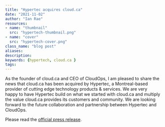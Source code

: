 ```yaml
---
title: "Hypertec acquires cloud.ca"
date: "2021-11-02"
author: "Ian Rae"
resources:
- name: "thumbnail"
  src: "hypertech-thumbnail.png"
- name: "cover"
  src: "hypertech-cover.png"
class_name: "blog post"
aliases:
description:
keywords: {hypertech, cloud.ca }
tags:
---
```


<p>As the founder of cloud.ca and CEO of CloudOps, I am pleased to share the news that cloud.ca has been acquired by Hypertec, a Montreal-based provider of cutting edge technology products & services. We are very happy to have Hypertec build on what we started with cloud.ca and multiply the value cloud.ca provides its customers and community. We are looking forward to the future collaboration and partnership between Hypertec and CloudOps.</p>

<p>Please read the <a style="text-decoration: underline;" href="https://hypertec.com/hypertec-acquires-cloud-ca-to-create-hypertec-cloud/">official press release</a>.</p>